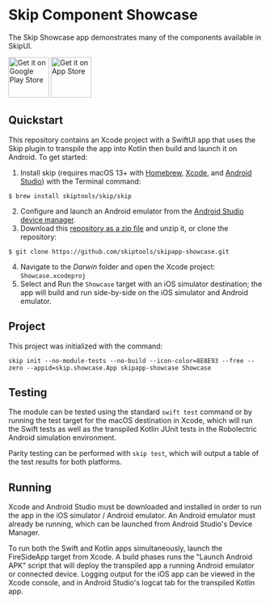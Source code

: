 # Skip Component Showcase

The Skip Showcase app demonstrates many of the components available in SkipUI.

[<img src="https://upload.wikimedia.org/wikipedia/commons/7/78/Google_Play_Store_badge_EN.svg" alt="Get it on Google Play Store" height="80">](https://play.google.com/store/apps/details?id=org.appfair.app.Showcase) [<img src="https://developer.apple.com/assets/elements/badges/download-on-the-app-store.svg" alt="Get it on App Store" height="80">](https://apps.apple.com/us/app/skip-showcase/id6474885022)


## Quickstart

This repository contains an Xcode project with a SwiftUI app that uses the
Skip plugin to transpile the app into Kotlin then build and launch it on Android.
To get started:

1. Install skip (requires macOS 13+ with [Homebrew](https://brew.sh), [Xcode](https://developer.apple.com/xcode/), and [Android Studio](https://developer.android.com/studio)) with the Terminal command:
```
$ brew install skiptools/skip/skip
```
2. Configure and launch an Android emulator from the [Android Studio device manager](https://developer.android.com/studio/run/emulator-launch-without-app).
3. Download this [repository as a zip file](https://github.com/skiptools/skipapp-showcase/archive/main.zip) and unzip it, or clone the repository:
```
$ git clone https://github.com/skiptools/skipapp-showcase.git
```
4. Navigate to the *Darwin* folder and open the Xcode project: `Showcase.xcodeproj`
5. Select and Run the `Showcase` target with an iOS simulator destination; the app will build and run side-by-side on the iOS simulator and Android emulator.


## Project

This project was initialized with the command:

```
skip init --no-module-tests --no-build --icon-color=8E8E93 --free --zero --appid=skip.showcase.App skipapp-showcase Showcase
```


## Testing

The module can be tested using the standard `swift test` command
or by running the test target for the macOS destination in Xcode,
which will run the Swift tests as well as the transpiled
Kotlin JUnit tests in the Robolectric Android simulation environment.

Parity testing can be performed with `skip test`,
which will output a table of the test results for both platforms.

## Running

Xcode and Android Studio must be downloaded and installed in order to
run the app in the iOS simulator / Android emulator.
An Android emulator must already be running, which can be launched from 
Android Studio's Device Manager.

To run both the Swift and Kotlin apps simultaneously, 
launch the FireSideApp target from Xcode.
A build phases runs the "Launch Android APK" script that
will deploy the transpiled app a running Android emulator or connected device.
Logging output for the iOS app can be viewed in the Xcode console, and in
Android Studio's logcat tab for the transpiled Kotlin app.

